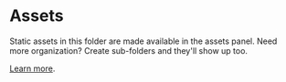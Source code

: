 # Assets

Static assets in this folder are made available in the assets panel. Need more
organization? Create sub-folders and they'll show up too.

[Learn more](https://triplex.dev/docs/get-started/settings#assets-directory).
